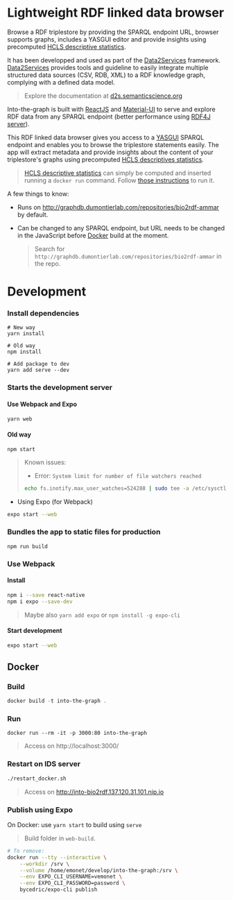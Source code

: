 # Lightweight RDF linked data browser

Browse a RDF triplestore by providing the SPARQL endpoint URL, browser supports graphs, includes a YASGUI editor and provide insights using precomputed [HCLS descriptive statistics](https://www.w3.org/TR/hcls-dataset/). 

It has been developped and used as part of the [Data2Services](http://d2s.semanticscience.org/) framework. [Data2Services](http://d2s.semanticscience.org/) provides tools and guideline to easily integrate multiple structured data sources (CSV, RDB, XML) to a RDF knowledge graph, complying with a defined data model.

> Explore the documentation at [d2s.semanticscience.org](http://d2s.semanticscience.org/)

Into-the-graph is built with [ReactJS](https://reactjs.org) and [Material-UI](https://material-ui.com/) to serve and explore RDF data from any SPARQL endpoint (better performance using [RDF4J server](https://rdf4j.eclipse.org/documentation/server-workbench-console/)).

This RDF linked data browser gives you access to a [YASGUI](http://doc.yasgui.org/) SPARQL endpoint and enables you to browse the triplestore statements easily.  The app will extract metadata and provide insights about the content of your triplestore's graphs using precomputed [HCLS descriptives statistics](https://www.w3.org/TR/hcls-dataset/).

> [HCLS descriptive statistics](https://www.w3.org/TR/hcls-dataset/) can simply be computed and inserted running a `docker run` command. Follow [those instructions](https://github.com/MaastrichtU-IDS/data2services-transform-repository/tree/master/sparql/compute-hcls-stats) to run it.

A few things to know:

* Runs on http://graphdb.dumontierlab.com/repositories/bio2rdf-ammar by default.

* Can be changed to any SPARQL endpoint, but URL needs to be changed in the JavaScript before [Docker](https://docs.docker.com/install/) build at the moment.

  > Search for `http://graphdb.dumontierlab.com/repositories/bio2rdf-ammar` in the repo.

# Development

### Install dependencies

```shell
# New way
yarn install

# Old way
npm install

# Add package to dev
yarn add serve --dev
```

### Starts the development server

#### Use Webpack and Expo

```bash
yarn web
```

#### Old way

```shell
npm start
```

> Known issues:
>
> * Error: `System limit for number of file watchers reached`
>
> ```bash
> echo fs.inotify.max_user_watches=524288 | sudo tee -a /etc/sysctl.conf && sudo sysctl -p
> ```

* Using Expo (for Webpack)

```bash
expo start --web
```

### Bundles the app to static files for production

```shell
npm run build
```

### Use Webpack

#### Install

```bash
npm i --save react-native
npm i expo --save-dev
```

> Maybe also `yarn add expo` or `npm install -g expo-cli`

#### Start development

```bash
expo start --web
```

## Docker

### Build

```powershell
docker build -t into-the-graph .
```

### Run

```shell
docker run --rm -it -p 3000:80 into-the-graph
```

> Access on http://localhost:3000/

### Restart on IDS server

```bash
./restart_docker.sh
```

> Access on http://into-bio2rdf.137.120.31.101.nip.io

### Publish using Expo

On Docker: use `yarn start` to build using `serve`

> Build folder in `web-build`.

```bash
# To remove:
docker run --tty --interactive \
    --workdir /srv \
    --volume /home/emonet/develop/into-the-graph:/srv \
    --env EXPO_CLI_USERNAME=vemonet \
    --env EXPO_CLI_PASSWORD=password \
    bycedric/expo-cli publish
```
